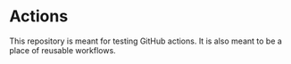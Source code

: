 # Actions

This repository is meant for testing GitHub actions.
It is also meant to be a place of reusable workflows.
